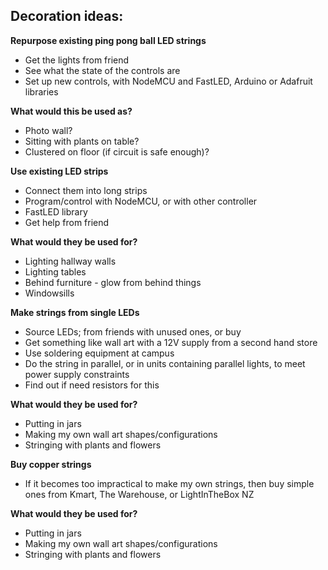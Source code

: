 ## Decoration ideas:


**Repurpose existing ping pong ball LED strings**
* Get the lights from friend
* See what the state of the controls are
* Set up new controls, with NodeMCU and FastLED, Arduino or Adafruit libraries

**What would this be used as?**
* Photo wall?
* Sitting with plants on table?
* Clustered on floor (if circuit is safe enough)?


**Use existing LED strips**
* Connect them into long strips
* Program/control with NodeMCU, or with other controller
* FastLED library
* Get help from friend

**What would they be used for?**
* Lighting hallway walls
* Lighting tables
* Behind furniture - glow from behind things
* Windowsills


**Make strings from single LEDs**
* Source LEDs; from friends with unused ones, or buy
* Get something like wall art with a 12V supply from a second hand store
* Use soldering equipment at campus
* Do the string in parallel, or in units containing parallel lights, to meet power supply constraints
* Find out if need resistors for this

**What would they be used for?**
* Putting in jars
* Making my own wall art shapes/configurations
* Stringing with plants and flowers


**Buy copper strings**
* If it becomes too impractical to make my own strings, then buy simple ones from Kmart, The Warehouse, or LightInTheBox NZ

**What would they be used for?**
* Putting in jars
* Making my own wall art shapes/configurations
* Stringing with plants and flowers

